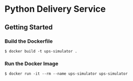 # Python Delivery Service

## Getting Started

### Build the Dockerfile

```shell
$ docker build -t ups-simulator .
```

### Run the Docker Image

```shell
$ docker run -it --rm --name ups-simulator ups-simulator
```
